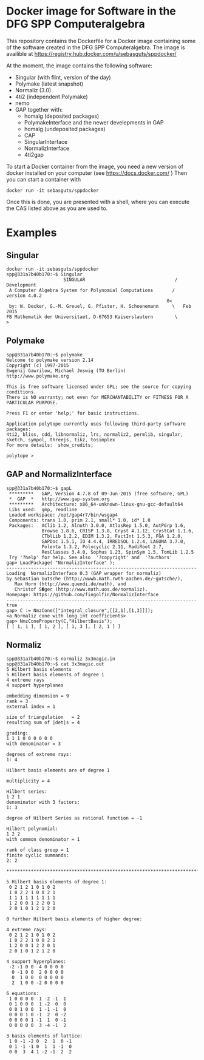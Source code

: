 # Docker image for Software in the DFG SPP Computeralgebra

This repository contains the Dockerfile for a Docker image
containing some of the software created in the DFG SPP Computeralgebra.
The image is availible at https://registry.hub.docker.com/u/sebasguts/sppdocker/

At the moment, the image contains the following software:

* Singular (with flint, version of the day)
* Polymake (latest snapshot)
* Normaliz (3.0)
* 4ti2 (independent Polymake)
* nemo
* GAP together with:
  - homalg (deposited packages)
  - PolymakeInterface
  and the newer develepments in GAP
  - homalg (undeposited packages)
  - CAP
  - SingularInterface
  - NormalizInterface
  - 4ti2gap

To start a Docker container from the image, you need a new version of
docker installed on your computer (see https://docs.docker.com/ )
Then you can start a container with
```
docker run -it sebasguts/sppdocker
```
Once this is done, you are presented with a shell, where
you can execute the CAS listed above as you are used to.

# Examples

## Singular
```
docker run -it sebasguts/sppdocker
spp@331a7b40b170:~$ Singular
                     SINGULAR                                 /  Development
 A Computer Algebra System for Polynomial Computations       /   version 4.0.2
                                                           0<
 by: W. Decker, G.-M. Greuel, G. Pfister, H. Schoenemann     \   Feb 2015
FB Mathematik der Universitaet, D-67653 Kaiserslautern        \
>
```

## Polymake
```
spp@331a7b40b170:~$ polymake
Welcome to polymake version 2.14
Copyright (c) 1997-2015
Ewgenij Gawrilow, Michael Joswig (TU Berlin)
http://www.polymake.org

This is free software licensed under GPL; see the source for copying conditions.
There is NO warranty; not even for MERCHANTABILITY or FITNESS FOR A PARTICULAR PURPOSE.

Press F1 or enter 'help;' for basic instructions.

Application polytope currently uses following third-party software packages:
4ti2, bliss, cdd, libnormaliz, lrs, normaliz2, permlib, singular, sketch, sympol, threejs, tikz, tosimplex
For more details:  show_credits;

polytope >
```

## GAP and NormalizInterface
```
spp@331a7b40b170:~$ gapL
 *********   GAP, Version 4.7.8 of 09-Jun-2015 (free software, GPL)
 *  GAP  *   http://www.gap-system.org
 *********   Architecture: x86_64-unknown-linux-gnu-gcc-default64
 Libs used:  gmp, readline
 Loaded workspace: /opt/gap4r7/bin/wsgap4
 Components: trans 1.0, prim 2.1, small* 1.0, id* 1.0
 Packages:   AClib 1.2, Alnuth 3.0.0, AtlasRep 1.5.0, AutPGrp 1.6,
             Browse 1.8.6, CRISP 1.3.8, Cryst 4.1.12, CrystCat 1.1.6,
             CTblLib 1.2.2, EDIM 1.3.2, FactInt 1.5.3, FGA 1.2.0,
             GAPDoc 1.5.1, IO 4.4.4, IRREDSOL 1.2.4, LAGUNA 3.7.0,
             Polenta 1.3.2, Polycyclic 2.11, RadiRoot 2.7,
             ResClasses 3.4.0, Sophus 1.23, SpinSym 1.5, TomLib 1.2.5
 Try '?help' for help. See also  '?copyright' and  '?authors'
gap> LoadPackage( "NormalizInterface" );
----------------------------------------------------------------------
Loading  NormalizInterface 0.3 (GAP wrapper for normaliz)
by Sebastian Gutsche (http://wwwb.math.rwth-aachen.de/~gutsche/),
   Max Horn (http://www.quendi.de/math), and
   Christof S�ger (http://www.math.uos.de/normaliz).
Homepage: https://github.com/fingolfin/NormalizInterface
----------------------------------------------------------------------
true
gap> C := NmzCone(["integral_closure",[[2,1],[1,3]]]);
<a Normaliz cone with long int coefficients>
gap> NmzConeProperty(C,"HilbertBasis");
[ [ 1, 1 ], [ 1, 2 ], [ 1, 3 ], [ 2, 1 ] ]
```

## Normaliz
```
spp@331a7b40b170:~$ normaliz 3x3magic.in 
spp@331a7b40b170:~$ cat 3x3magic.out
5 Hilbert basis elements
5 Hilbert basis elements of degree 1
4 extreme rays
4 support hyperplanes

embedding dimension = 9
rank = 3
external index = 1

size of triangulation   = 2
resulting sum of |det|s = 4

grading:
1 1 1 0 0 0 0 0 0 
with denominator = 3

degrees of extreme rays:
1: 4

Hilbert basis elements are of degree 1

multiplicity = 4

Hilbert series:
1 2 1 
denominator with 3 factors:
1: 3

degree of Hilbert Series as rational function = -1

Hilbert polynomial:
1 2 2 
with common denominator = 1

rank of class group = 1
finite cyclic summands:
2: 2  

***********************************************************************

5 Hilbert basis elements of degree 1:
 0 2 1 2 1 0 1 0 2
 1 0 2 2 1 0 0 2 1
 1 1 1 1 1 1 1 1 1
 1 2 0 0 1 2 2 0 1
 2 0 1 0 1 2 1 2 0

0 further Hilbert basis elements of higher degree:

4 extreme rays:
 0 2 1 2 1 0 1 0 2
 1 0 2 2 1 0 0 2 1
 1 2 0 0 1 2 2 0 1
 2 0 1 0 1 2 1 2 0

4 support hyperplanes:
 -2 -1 0 0  4 0 0 0 0
  0 -1 0 0  2 0 0 0 0
  0  1 0 0  0 0 0 0 0
  2  1 0 0 -2 0 0 0 0

6 equations:
 1 0 0 0 0  1 -2 -1  1
 0 1 0 0 0  1 -2  0  0
 0 0 1 0 0  1 -1 -1  0
 0 0 0 1 0 -1  2  0 -2
 0 0 0 0 1 -1  1  0 -1
 0 0 0 0 0  3 -4 -1  2

3 basis elements of lattice:
 1 0 -1 -2 0  2  1  0 -1
 0 1 -1 -1 0  1  1 -1  0
 0 0  3  4 1 -2 -1  2  2
```
